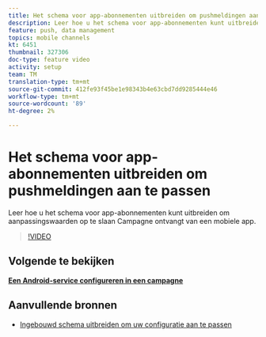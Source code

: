 ```yaml
---
title: Het schema voor app-abonnementen uitbreiden om pushmeldingen aan te passen
description: Leer hoe u het schema voor app-abonnementen kunt uitbreiden om aanpassingswaarden op te slaan Campagne ontvangt van een mobiele app.
feature: push, data management
topics: mobile channels
kt: 6451
thumbnail: 327306
doc-type: feature video
activity: setup
team: TM
translation-type: tm+mt
source-git-commit: 412fe93f45be1e98343b4e63cbd7dd9285444e46
workflow-type: tm+mt
source-wordcount: '89'
ht-degree: 2%

---
```



# Het schema voor app-abonnementen uitbreiden om pushmeldingen aan te passen

Leer hoe u het schema voor app-abonnementen kunt uitbreiden om aanpassingswaarden op te slaan Campagne ontvangt van een mobiele app.

>[!VIDEO](https://video.tv.adobe.com/v/327306?quality=12)

## Volgende te bekijken

**[Een Android-service configureren in een campagne](/help/tutorial-getting-started-with-push-notifications-for-android/configuring-an-android-service-in-campaign.md)**

## Aanvullende bronnen

* [Ingebouwd schema uitbreiden om uw configuratie aan te passen](https://experienceleague.adobe.com/docs/campaign-classic/using/sending-messages/sending-push-notifications/configure-the-mobile-app/configuring-the-mobile-application-android.html#extend-subscription-schema)